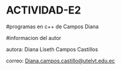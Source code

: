 # ACTIVIDAD-E2

#programas en c++ de Campos Diana

#informacion del autor

autora: Diana Liseth Campos Castillos 

correo: Diana.campos.castillo@utelvt.edu.ec
